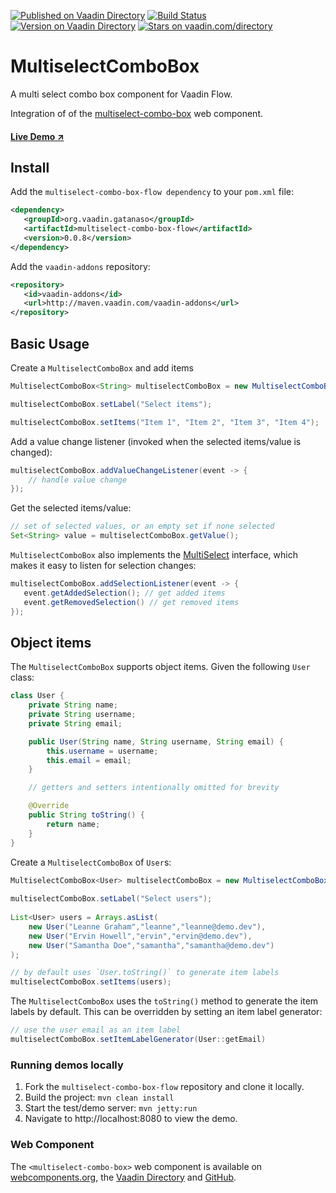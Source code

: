 [![Published on Vaadin  Directory](https://img.shields.io/badge/Vaadin%20Directory-published-00b4f0.svg)](https://vaadin.com/directory/component/multiselect-combo-box)
[![Build Status](https://travis-ci.org/gatanaso/multiselect-combo-box-flow.svg?branch=master)](https://travis-ci.org/gatanaso/multiselect-combo-box-flow)
[![Version on Vaadin Directory](http://img.shields.io/vaadin-directory/version/multiselect-combo-box.svg)](https://vaadin.com/directory/component/multiselect-combo-box)
[![Stars on vaadin.com/directory](https://img.shields.io/vaadin-directory/star/multiselect-combo-box.svg)](https://vaadin.com/directory/component/multiselect-combo-box)

# MultiselectComboBox

A multi select combo box component for Vaadin Flow.

Integration of of the [multiselect-combo-box](https://github.com/gatanaso/multiselect-combo-box) web component.

#### [Live Demo ↗](https://multiselect-combo-box-flow.herokuapp.com/)

## Install

Add the `multiselect-combo-box-flow dependency` to your `pom.xml` file:
```xml
<dependency>
   <groupId>org.vaadin.gatanaso</groupId>
   <artifactId>multiselect-combo-box-flow</artifactId>
   <version>0.0.8</version>
</dependency>
```

Add the `vaadin-addons` repository:
```xml
<repository>
   <id>vaadin-addons</id>
   <url>http://maven.vaadin.com/vaadin-addons</url>
</repository>
```

## Basic Usage

Create a `MultiselectComboBox` and add items
```java
MultiselectComboBox<String> multiselectComboBox = new MultiselectComboBox();

multiselectComboBox.setLabel("Select items");

multiselectComboBox.setItems("Item 1", "Item 2", "Item 3", "Item 4");
```

Add a value change listener (invoked when the selected items/value is changed):
```java
multiselectComboBox.addValueChangeListener(event -> {
    // handle value change
});
```

Get the selected items/value:
```java
// set of selected values, or an empty set if none selected
Set<String> value = multiselectComboBox.getValue();
```

`MultiselectComboBox` also implements the [MultiSelect](https://vaadin.com/api/platform/12.0.3/com/vaadin/flow/data/selection/MultiSelect.html) interface, 
which makes it easy to listen for selection changes: 
```java
multiselectComboBox.addSelectionListener(event -> {
   event.getAddedSelection(); // get added items
   event.getRemovedSelection() // get removed items
});
```

## Object items

The `MultiselectComboBox` supports object items. Given the following `User` class:
```java
class User {
    private String name;
    private String username;
    private String email;

    public User(String name, String username, String email) {
        this.username = username;
        this.email = email;
    }

    // getters and setters intentionally omitted for brevity

    @Override
    public String toString() {
        return name;
    }
}
```

Create a `MultiselectComboBox` of `User`s:
```java
MultiselectComboBox<User> multiselectComboBox = new MultiselectComboBox();
    
multiselectComboBox.setLabel("Select users");
    
List<User> users = Arrays.asList(
    new User("Leanne Graham","leanne","leanne@demo.dev"),
    new User("Ervin Howell","ervin","ervin@demo.dev"),
    new User("Samantha Doe","samantha","samantha@demo.dev")
);

// by default uses `User.toString()` to generate item labels
multiselectComboBox.setItems(users);
```

The `MultiselectComboBox` uses the `toString()` method to generate the item labels by default. 
This can be overridden by setting an item label generator:
```java
// use the user email as an item label
multiselectComboBox.setItemLabelGenerator(User::getEmail)
```

### Running demos locally

1. Fork the `multiselect-combo-box-flow` repository and clone it locally.
1. Build the project: `mvn clean install`
1. Start the test/demo server: `mvn jetty:run`
1. Navigate to http://localhost:8080 to view the demo.

### Web Component
The `<multiselect-combo-box>` web component is available on [webcomponents.org](https://www.webcomponents.org/element/multiselect-combo-box), 
the [Vaadin Directory](https://vaadin.com/directory/component/gatanasomultiselect-combo-box) and [GitHub](https://github.com/gatanaso/multiselect-combo-box).